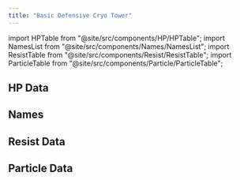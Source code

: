 ```yaml
---
title: "Basic Defensive Cryo Tower"
---
```


import HPTable from "@site/src/components/HP/HPTable";
import NamesList from "@site/src/components/Names/NamesList";
import ResistTable from "@site/src/components/Resist/ResistTable";
import ParticleTable from "@site/src/components/Particle/ParticleTable";

## HP Data

<HPTable item_key="basicdefensivecryotower" data_src="enemy" />

## Names

<NamesList item_key="basicdefensivecryotower" data_src="enemy" />

## Resist Data

<ResistTable item_key="basicdefensivecryotower" data_src="enemy" />

## Particle Data

<ParticleTable item_key="basicdefensivecryotower" data_src="enemy" />